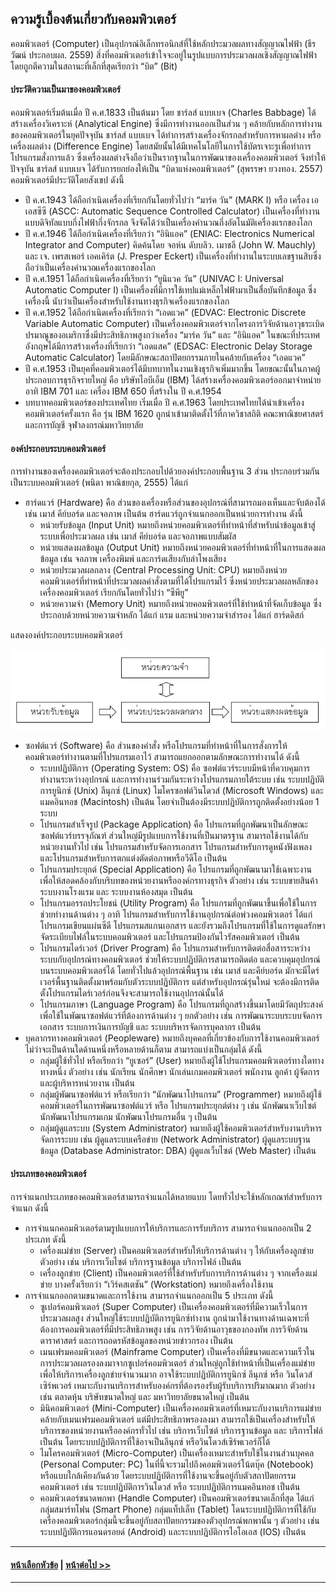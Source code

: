 
## ความรู้เบื้องต้นเกี่ยวกับคอมพิวเตอร์
คอมพิวเตอร์ (Computer) เป็นอุปกรณ์อิเล็กทรอนิกส์ที่ใช้หลักประมวลผลทางสัญญาณไฟฟ้า (ธีรวัฒน์ ประกอบผล. 2559) สิ่งที่คอมพิวเตอร์เข้าใจจะอยู่ในรูปแบบการประมวลผลเชิงสัญญาณไฟฟ้า โดยถูกตีความในสถานะที่เล็กที่สุดเรียกว่า “บิต” (Bit)

#### ประวัติความเป็นมาของคอมพิวเตอร์
คอมพิวเตอร์เริ่มต้นเมื่อ ปี ค.ศ.1833 เป็นต้นมา โดย ชาร์ลส์ แบบเบจ (Charles Babbage) ได้สร้างเครื่องวิเคราะห์ (Analytical Engine) ซึ่งมีการทำงานออกเป็นส่วน ๆ คล้ายกับหลักการทำงานของคอมพิวเตอร์ในยุคปัจจุบัน ชาร์ลส์ แบบเบจ ได้ทำการสร้างเครื่องจักรกลสำหรับการหาผลต่าง หรือเครื่องผลต่าง (Difference Engine) โดยสมัยนั้นได้มีเทคโนโลยีในการใช้บัตรเจาะรูเพื่อทำการโปรแกรมสั่งการแล้ว ซึ่งเครื่องผลต่างจึงถือว่าเป็นรากฐานในการพัฒนาของเครื่องคอมพิวเตอร์ จึงทำให้ปัจจุบัน ชาร์ลส์ แบบเบจ ได้รับการยกย่องให้เป็น “บิดาแห่งคอมพิวเตอร์” (สุพรรษา ยวงทอง. 2557) คอมพิวเตอร์มีประวัติโดยสังเขป ดังนี้
* ปี ค.ศ.1943 ได้ถือกำเนิดเครื่องที่เรียกกันโดยทั่วไปว่า “มาร์ค วัน” (MARK I) หรือ เครื่อง เอเอสซีซี (ASCC: Automatic Sequence Controlled Calculator) เป็นเครื่องที่ทำงานแบบดิจิทัลแบบกึ่งไฟฟ้ากึ่งจักรกล จึงจัดได้ว่าเป็นเครื่องคำนวณกึ่งอัตโนมัติเครื่องแรกของโลก
* ปี ค.ศ.1946 ได้ถือกำเนิดเครื่องที่เรียกว่า “อินิแอค” (ENIAC: Electronics Numerical Integrator and Computer) คิดค้นโดย จอห์น ดับบลิว. เมาชลี (John W. Mauchly) และ เจ. เพรสเพอร์ เอคเคิร์ต (J. Presper Eckert) เป็นเครื่องที่ทำงานในระบบเลขฐานสิบซึ่งถือว่าเป็นเครื่องคำนวณเครื่องแรกของโลก
* ปี ค.ศ.1951 ได้ถือกำเนิดเครื่องที่เรียกว่า “ยูนิแวค วัน” (UNIVAC I: Universal Automatic Computer I) เป็นเครื่องที่มีการใช้เทปแม่เหล็กไฟฟ้ามาเป็นสื่อบันทึกข้อมูล ซึ่งเครื่องนี้ นับว่าเป็นเครื่องสำหรับใช้งานทางธุรกิจเครื่องแรกของโลก
* ปี ค.ศ.1952 ได้ถือกำเนิดเครื่องที่เรียกว่า “เอดแวค” (EDVAC: Electronic Discrete Variable Automatic Computer) เป็นเครื่องคอมพิวเตอร์จากโครงการวิจัยด้านอาวุธระเบิดปรมาณูของอเมริกาซึ่งมีประสิทธิภาพสูงกว่าเครื่อง “มาร์ค วัน” และ “อินิแอค” ในขณะที่ประเทศอังกฤษได้มีการสร้างเครื่องที่เรียกว่า “เอดแสค” (EDSAC: Electronic Delay Storage Automatic Calculator) โดยมีลักษณะสถาปัตยกรรมภายในคล้ายกับเครื่อง “เอดแวค”
* ปี ค.ศ.1953 เป็นยุคที่คอมพิวเตอร์ได้มีบทบาทในงานเชิงธุรกิจเพิ่มมากขึ้น โดยขณะนั้นในภาคผู้ประกอบการธุรกิจรายใหญ่ คือ บริษัทไอบีเอ็ม (IBM) ได้สร้างเครื่องคอมพิวเตอร์ออกมาจำหน่าย อาทิ IBM 701 และ เครื่อง IBM 650 ที่สร้างใน ปี ค.ศ.1954 
* บทบาทคอมพิวเตอร์ของประเทศไทย เริ่มเมื่อ ปี ค.ศ.1963 โดยประเทศไทยได้นำเข้าเครื่องคอมพิวเตอร์ครั้งแรก คือ รุ่น IBM 1620 ถูกนำเข้ามาติดตั้งไว้ที่ภาควิชาสถิติ คณะพาณิชยศาสตร์และการบัญชี จุฬาลงกรณ์มหาวิทยาลัย

#### องค์ประกอบระบบคอมพิวเตอร์
การทำงานของเครื่องคอมพิวเตอร์จะต้องประกอบไปด้วยองค์ประกอบพื้นฐาน 3 ส่วน ประกอบร่วมกันเป็นระบบคอมพิวเตอร์ (พนิดา พาณิชยกุล, 2555) ได้แก่
* ฮาร์ดแวร์ (Hardware) คือ ส่วนของเครื่องหรือส่วนของอุปกรณ์ที่สามารถมองเห็นและจับต้องได้ เช่น เมาส์ คีย์บอร์ด และจอภาพ เป็นต้น ฮาร์ดแวร์ถูกจำแนกออกเป็นหน่วยการทำงาน ดังนี้
  * หน่วยรับข้อมูล (Input Unit) หมายถึงหน่วยคอมพิวเตอร์ที่ทำหน้าที่สำหรับนำข้อมูลเข้าสู่ระบบเพื่อประมวลผล เช่น เมาส์ คีย์บอร์ด และจอภาพแบบสัมผัส 
  * หน่วยแสดงผลข้อมูล (Output Unit) หมายถึงหน่วยคอมพิวเตอร์ที่ทำหน้าที่ในการแสดงผลข้อมูล เช่น จอภาพ เครื่องพิมพ์ และการ์ดเสียงกับลำโพงเสียง
  * หน่วยประมวลผลกลาง (Central Processing Unit: CPU) หมายถึงหน่วยคอมพิวเตอร์ที่ทำหน้าที่ประมวลผลคำสั่งตามที่ได้โปรแกรมไว้ ซึ่งหน่วยประมวลผลหลักของเครื่องคอมพิวเตอร์ เรียกกันโดยทั่วไปว่า “ซีพียู”
  * หน่วยความจำ (Memory Unit) หมายถึงหน่วยคอมพิวเตอร์ที่ใช้ทำหน้าที่จัดเก็บข้อมูล ซึ่งประกอบด้วยหน่วยความจำหลัก ได้แก่ แรม และหน่วยความจำสำรอง ได้แก่ ฮาร์ดดิสก์ 

แสดงองค์ประกอบระบบคอมพิวเตอร์

<img src=img/0101.png>

* ซอฟต์แวร์ (Software) คือ ส่วนของคำสั่ง หรือโปรแกรมที่ทำหน้าที่ในการสั่งการให้คอมพิวเตอร์ทำงานตามที่โปรแกรมเอาไว้ สามารถแยกออกตามลักษณะการทำงานได้ ดังนี้
  * ระบบปฏิบัติการ (Operating System: OS) คือ ซอฟต์แวร์ระบบมีหน้าที่ควบคุมการทำงานระหว่างอุปกรณ์ และการทำงานร่วมกันระหว่างโปรแกรมภายใต้ระบบ เช่น ระบบปฏิบัติการยูนิกซ์ (Unix) ลีนุกซ์ (Linux) ไมโครซอฟต์วินโดวส์ (Microsoft Windows) และ แมคอินทอช (Macintosh) เป็นต้น โดยจำเป็นต้องมีระบบปฏิบัติการถูกติดตั้งอย่างน้อย 1 ระบบ 
  * โปรแกรมสำเร็จรูป (Package Application) คือ โปรแกรมที่ถูกพัฒนาเป็นลักษณะซอฟต์แวร์บรรจุภัณฑ์ ส่วนใหญ่มีรูปแบบการใช้งานที่เป็นมาตรฐาน สามารถใช้งานได้กับหน่วยงานทั่วไป เช่น โปรแกรมสำหรับจัดการเอกสาร โปรแกรมสำหรับการดูหนังฟังเพลง และโปรแกรมสำหรับการตกแต่งตัดต่อภาพหรือวีดีโอ เป็นต้น
  * โปรแกรมประยุกต์ (Special Application) คือ โปรแกรมที่ถูกพัฒนามาใช้เฉพาะงาน เพื่อให้สอดคล้องกับบริบทของหน่วยงานหรือองค์กรทางธุรกิจ ตัวอย่าง เช่น ระบบขายสินค้า ระบบงานโรงแรม และ ระบบงานห้องสมุด เป็นต้น
  * โปรแกรมอรรถประโยชน์ (Utility Program) คือ โปรแกรมที่ถูกพัฒนาขึ้นเพื่อใช้ในการช่วยทำงานด้านต่าง ๆ อาทิ โปรแกรมสำหรับการใช้งานอุปกรณ์ต่อพ่วงคอมพิวเตอร์ ได้แก่ โปรแกรมเขียนแผ่นซีดี โปรแกรมสแกนเอกสาร และยังรวมถึงโปรแกรมที่ใช้ในการดูแลรักษาจัดระเบียบไฟล์ในระบบคอมพิวเตอร์ และโปรแกรมป้องกันไวรัสคอมพิวเตอร์ เป็นต้น
  * โปรแกรมไดร์เวอร์ (Driver Program) คือ โปรแกรมสำหรับการติดต่อสื่อสารระหว่างระบบกับอุปกรณ์ทางคอมพิวเตอร์ ช่วยให้ระบบปฏิบัติการสามารถติดต่อ และควบคุมอุปกรณ์บนระบบคอมพิวเตอร์ได้ โดยทั่วไปแล้วอุปกรณ์พื้นฐาน เช่น เมาส์ และคีย์บอร์ด มักจะมีไดร์เวอร์พื้นฐานติดตั้งมาพร้อมกับตัวระบบปฏิบัติการ แต่สำหรับอุปกรณ์รุ่นใหม่ จะต้องมีการติดตั้งโปรแกรมไดร์เวอร์ก่อนจึงจะสามารถใช้งานอุปกรณ์นั้นได้
  * โปรแกรมภาษา (Language Program) คือ โปรแกรมที่ถูกสร้างขึ้นมาโดยมีวัตถุประสงค์เพื่อใช้ในพัฒนาซอฟต์แวร์ที่ต้องการด้านต่าง ๆ ยกตัวอย่าง เช่น การพัฒนาระบบระบบจัดการเอกสาร ระบบการเงินการบัญชี และ ระบบบริหารจัดการบุคลากร เป็นต้น
* บุคลากรทางคอมพิวเตอร์ (Peopleware) หมายถึงบุคคลที่เกี่ยวข้องกับการใช้งานคอมพิวเตอร์ไม่ว่าจะเป็นด้านใดด้านหนึ่งหรือหลายด้านก็ตาม สามารถแบ่งเป็นกลุ่มได้ ดังนี้
  * กลุ่มผู้ใช้ทั่วไป หรือเรียกว่า “ยูเซอร์” (User) หมายถึงผู้ใช้โปรแกรมคอมพิวเตอร์ทางใดทางทางหนึ่ง ตัวอย่าง เช่น นักเรียน นักศึกษา นักเล่นเกมคอมพิวเตอร์ พนักงาน ลูกค้า ผู้จัดการ และผู้บริหารหน่วยงาน เป็นต้น
  * กลุ่มผู้พัฒนาซอฟต์แวร์ หรือเรียกว่า “นักพัฒนาโปรแกรม”  (Programmer) หมายถึงผู้ใช้คอมพิวเตอร์ในการพัฒนาซอฟต์แวร์ หรือ โปรแกรมประยุกต์ต่าง ๆ เช่น นักพัฒนาเว็บไซต์ นักพัฒนาโปรแกรมเกม นักพัฒนาโปรแกรมอื่น ๆ เป็นต้น
  * กลุ่มผู้ดูแลระบบ (System Administrator) หมายถึงผู้ใช้คอมพิวเตอร์สำหรับงานบริหารจัดการระบบ เช่น ผู้ดูแลระบบเครือข่าย (Network Administrator) ผู้ดูแลระบบฐานข้อมูล (Database Administrator: DBA) ผู้ดูแลเว็บไซต์ (Web Master) เป็นต้น

#### ประเภทของคอมพิวเตอร์
การจำแนกประเภทของคอมพิวเตอร์สามารถจำแนกได้หลายแบบ โดยทั่วไปจะใช้หลักเกณฑ์สำหรับการจำแนก ดังนี้
* การจำแนกคอมพิวเตอร์ตามรูปแบบการให้บริการและการรับบริการ สามารถจำแนกออกเป็น 2 ประเภท ดังนี้
  * เครื่องแม่ข่าย (Server) เป็นคอมพิวเตอร์สำหรับให้บริการด้านต่าง ๆ ให้กับเครื่องลูกข่าย ตัวอย่าง เช่น บริการเว็บไซต์ บริการฐานข้อมูล บริการไฟล์ เป็นต้น
  * เครื่องลูกข่าย (Client) เป็นคอมพิวเตอร์ที่ใช้สำหรับรับการบริการด้านต่าง ๆ จากเครื่องแม่ข่าย บางครั้งเรียกว่า “เวิร์คสเตชัน” (Workstation) หมายถึงเครื่องใช้งาน
* การจำแนกออกตามขนาดและการใช้งาน สามารถจำแนกออกเป็น 5 ประเภท ดังนี้
  * ซูเปอร์คอมพิวเตอร์ (Super Computer) เป็นเครื่องคอมพิวเตอร์ที่มีความเร็วในการประมวลผลสูง ส่วนใหญ่ใช้ระบบปฏิบัติการยูนิกซ์ทำงาน ถูกนำมาใช้งานทางด้านเฉพาะที่ต้องการคอมพิวเตอร์ที่มีประสิทธิภาพสูง เช่น การวิจัยด้านอาวุธของกองทัพ การวิจัยด้านดาราศาสตร์ และการถอดรหัสข้อมูลของหน่วยข่าวกรอง เป็นต้น
  * เมนเฟรมคอมพิวเตอร์ (Mainframe Computer) เป็นเครื่องที่มีขนาดและความเร็วในการประมวลผลรองลงมาจากซูเปอร์คอมพิวเตอร์ ส่วนใหญ่ถูกใช้ทำหน้าที่เป็นเครื่องแม่ข่ายเพื่อให้บริการเครื่องลูกข่ายจำนวนมาก อาจใช้ระบบปฏิบัติการยูนิกซ์ ลีนุกซ์ หรือ วินโดวส์เซิร์พเวอร์ เหมาะกับงานบริการสำหรับองค์กรที่ต้องรองรับผู้รับบริการปริมาณมาก ตัวอย่าง เช่น ตลาดหุ้น บริษัทขนาดใหญ่ และ มหาวิทยาลัยขนาดใหญ่ เป็นต้น
  * มินิคอมพิวเตอร์ (Mini-Computer) เป็นเครื่องคอมพิวเตอร์ที่เหมาะกับงานบริการแม่ข่ายคล้ายกับเมนเฟรมคอมพิวเตอร์ แต่มีประสิทธิภาพรองลงมา สามารถใช้เป็นเครื่องสำหรับให้บริการของหน่วยงานหรือองค์กรทั่วไป เช่น บริการเว็บไซต์ บริการฐานข้อมูล และ บริการไฟล์ เป็นต้น โดยระบบปฏิบัติการที่ใช้อาจเป็นลีนุกซ์ หรือวินโดวส์เซิร์พเวอร์ก็ได้
  * ไมโครคอมพิวเตอร์ (Micro-Computer) เป็นเครื่องเหมาะสำหรับใช้ในงานส่วนบุคคล (Personal Computer: PC) ในที่นี้จะรวมไปถึงคอมพิวเตอร์โน้ตบุ๊ค (Notebook) หรือแบบใกล้เคียงกันด้วย โดยระบบปฏิบัติการที่ใช้งานจะขึ้นอยู่กับตัวสถาปัตยกรรมคอมพิวเตอร์ เช่น ระบบปฏิบัติการวินโดวส์ หรือ ระบบปฏิบัติการแมคอินทอช เป็นต้น 
  * คอมพิวเตอร์ขนาดพกพา (Handle Computer) เป็นคอมพิวเตอร์ขนาดเล็กที่สุด ได้แก่ กลุ่มสมาร์ทโฟน (Smart Phone) กลุ่มแท็ปเล็ท (Tablet) โดนระบบปฏิบัติการที่ใช้กับเครื่องคอมพิวเตอร์กลุ่มนี้จะขึ้นอยู่กับสถาปัตยกรรมของตัวอุปกรณ์พกพานั้น ๆ ตัวอย่าง  เช่น ระบบปฏิบัติการแอนดรอยด์ (Android) และระบบปฏิบัติการไอโอเอส (IOS) เป็นต้น 

---
#### [หน้าเลือกหัวข้อ](README.md) | [หน้าต่อไป >>](0102.md)
---
